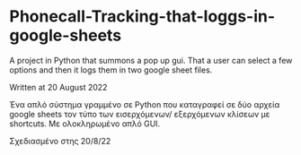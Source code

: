 # Phonecall-Tracking-that-loggs-in-google-sheets
A project in Python that summons a pop up gui. That a user can select a few options and then it logs them in two google sheet files.

Written at 20 August 2022

Ένα απλό σύστημα γραμμένο σε Python που καταγραφεί σε δύο αρχεία google sheets τον τύπο των εισερχόμενων/ εξερχόμενων κλίσεων με shortcuts. Με ολοκληρωμένο απλό GUI.

Σχεδιασμένο στης 20/8/22

